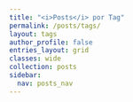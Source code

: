 ```yaml
---
title: "<i>Posts</i> por Tag"
permalink: /posts/tags/
layout: tags
author_profile: false
entries_layout: grid
classes: wide
collection: posts
sidebar:
  nav: posts_nav
---
```

